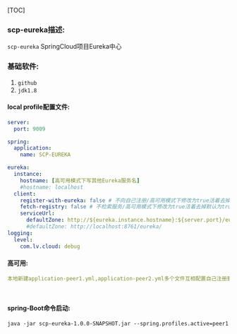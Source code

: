 [TOC]

### scp-eureka描述:

`scp-eureka` SpringCloud项目Eureka中心
### 基础软件:

1. `github`
2. `jdk1.8`

 

#### local profile配置文件:

```yaml
server:
  port: 9009

spring:
  application:
    name: SCP-EUREKA

eureka:
  instance:
    hostname: [高可用模式下写其他Eureka服务名]
    #hostname: localhost
  client:
    register-with-eureka: false # 不向自己注册/高可用模式下修改为true活着去掉默认为true
    fetch-registry: false # 不检索服务/高可用模式下修改为true活着去掉默认为true
    serviceUrl:
      defaultZone: http://${eureka.instance.hostname}:${server.port}/eureka/
      #defaultZone: http://localhost:8761/eureka/
logging:
  level:
    com.lv.cloud: debug
```



####    高可用:
```yaml
本地新建application-peer1.yml,application-peer2.yml多个文件互相配置自己注册到对方

 
```
#### spring-Boot命令启动:

```markdown
java -jar scp-eureka-1.0.0-SNAPSHOT.jar --spring.profiles.active=peer1
```

  



